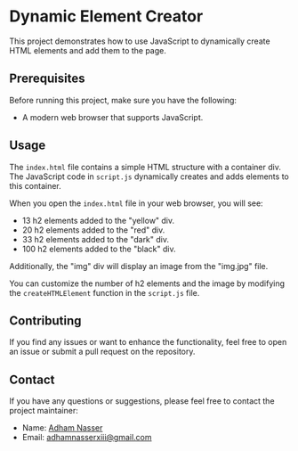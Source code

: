 # Dynamic Element Creator

This project demonstrates how to use JavaScript to dynamically create HTML elements and add them to the page.

## Prerequisites

Before running this project, make sure you have the following:

- A modern web browser that supports JavaScript.

## Usage

The `index.html` file contains a simple HTML structure with a container div. The JavaScript code in `script.js` dynamically creates and adds elements to this container.

When you open the `index.html` file in your web browser, you will see:

- 13 h2 elements added to the "yellow" div.
- 20 h2 elements added to the "red" div.
- 33 h2 elements added to the "dark" div.
- 100 h2 elements added to the "black" div.

Additionally, the "img" div will display an image from the "img.jpg" file.

You can customize the number of h2 elements and the image by modifying the `createHTMLElement` function in the `script.js` file.

## Contributing

If you find any issues or want to enhance the functionality, feel free to open an issue or submit a pull request on the repository.

## Contact

If you have any questions or suggestions, please feel free to contact the project maintainer:

- Name: [Adham Nasser](https://github.com/Adham1013)
- Email: [adhamnasserxiii@gmail.com](mailto:adhamnasserxiii@gmail.com)
